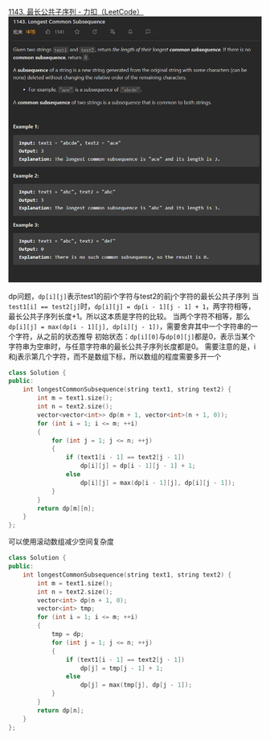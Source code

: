 [1143. 最长公共子序列 - 力扣（LeetCode）](https://leetcode.cn/problems/longest-common-subsequence/)
![image.png](https://raw.githubusercontent.com/ren77281/pigco-image/main/img/20230615063620.png)

dp问题，`dp[i][j]`表示test1的前i个字符与test2的前j个字符的最长公共子序列
当`test1[i] == test2[j]`时，`dp[i][j] = dp[i - 1][j - 1] + 1`，两字符相等，最长公共子序列长度+1。所以这本质是字符的比较。
当两个字符不相等，那么`dp[i][j] = max(dp[i - 1][j], dp[i][j - 1])`，需要舍弃其中一个字符串的一个字符，从之前的状态推导
初始状态：`dp[i][0]`与`dp[0][j]`都是0，表示当某个字符串为空串时，与任意字符串的最长公共子序列长度都是0。
需要注意的是，i和j表示第几个字符，而不是数组下标，所以数组的程度需要多开一个

```cpp
class Solution {
public:
    int longestCommonSubsequence(string text1, string text2) {
        int m = text1.size();
        int n = text2.size();
        vector<vector<int>> dp(m + 1, vector<int>(n + 1, 0));
        for (int i = 1; i <= m; ++i)
        {
            for (int j = 1; j <= n; ++j)
            {
                if (text1[i - 1] == text2[j - 1])
                    dp[i][j] = dp[i - 1][j - 1] + 1;
                else
                    dp[i][j] = max(dp[i - 1][j], dp[i][j - 1]);
            }
        }
        return dp[m][n];
    }
};
```
可以使用滚动数组减少空间复杂度
```cpp
class Solution {
public:
    int longestCommonSubsequence(string text1, string text2) {
        int m = text1.size();
        int n = text2.size();
        vector<int> dp(n + 1, 0);
        vector<int> tmp;
        for (int i = 1; i <= m; ++i)
        {
            tmp = dp;
            for (int j = 1; j <= n; ++j)
            {
                if (text1[i - 1] == text2[j - 1])
                    dp[j] = tmp[j - 1] + 1;
                else
                    dp[j] = max(tmp[j], dp[j - 1]);
            }
        }
        return dp[n];
    }
};
```